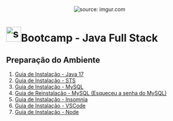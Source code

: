 <div align="center">
    <img src="https://i.imgur.com/w8tTOuT.png" title="source: imgur.com" /> 
</div>
<h1><img src="https://i.imgur.com/JSfXyzm.png" title="source: imgur.com" width="40px"/>Bootcamp - Java Full Stack </h1>
	
<h2>Preparação do Ambiente</h2>

1. <a href="01_install_java_17.md" >Guia de Instalação - Java 17</a>
2. <a href="02_install_sts.md" >Guia de Instalação - STS</a>
3. <a href="03_install_mysql.md" >Guia de Instalação - MySQL</a>
4. <a href="04_uninstall_mysql.md" >Guia de Reinstalação - MySQL (Esqueceu a senha do MySQL)</a>
5. <a href="05_install_Insomnia.md" >Guia de Instalação - Insomnia</a>
6. <a href="06_install_vscode.md" >Guia de Instalação - VSCode</a>
7. <a href="07_install_node.md" >Guia de Instalação - Node</a>
